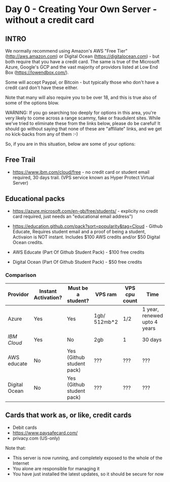 # Day 0 - Creating Your Own Server - without a credit card

## INTRO

We normally recommend using Amazon's AWS "Free Tier" (http://aws.amazon.com) or Digital Ocean (https://digitalocean.com) - but both require that you have a credit card. The same is true of the Microsoft Azure, Google's GCP and the vast majority of providors listed at Low End Box (https://lowendbox.com/).

Some will accept Paypal, or Bitcoin - but typically those who don't have a credit card don't have these either.

Note that many will also require you to be over 18, and this is true also of some of the options blow.

WARNING: If you go searching too deeply for options in this area, you're very likely to come across a range scammy, fake or fraudulent sites. While we've tried to eliminate these from the links below, please do be careful! It should go without saying that none of these are "affiliate" links, and we get no kick-backs from any of them :-)

So, if you are in this situation, below are some of your options:

## Free Trail
* https://www.ibm.com/cloud/free - no credit card or student email required, 30 days trail. (VPS service known as Hyper Protect Virtual Server)

## Educational packs
* https://azure.microsoft.com/en-gb/free/students/ - explicity no credit card required, just needs an "educational email address")

* https://education.github.com/pack?sort=popularity&tag=Cloud - Github Educate, Requires student email and a proof of being a student, Activaion is NOT instant. Includes \$100 AWS credits and/or \$50 Digital Ocean credits.

* AWS Educate (Part Of Github Student Pack) - \$100 free credits

* Digital Ocean (Part Of Github Student Pack) - \$50 free credits

### Comparison

| Providor      | Instant Activation? | Must be a student?        | VPS ram       | VPS cpu count | Time                         | Credits |
| ------------- | ------------------- | ------------------------- | ------------- | ------------- | ---------------------------- | ------- |
| Azure         | Yes                 | Yes                       | 1gb/ 512mb\*2 | 1/2           | 1 year, renewed upto 4 years | \$100   |
| *IBM Cloud*   | Yes                 | No                        | 2gb           | 1             | 30 days                      | N/A     |
| AWS educate   | No                  | Yes (Github student pack) | ???           | ???           | ???                          | \$100   |
| Digital Ocean | No                  | Yes (Github student pack) | ???           | ???           | ???                          | \$50    |

## Cards that work as, or like, credit cards
* Debit cards
* https://www.paysafecard.com/
* privacy.com (US-only)



Note that:
* This server is now running, and completely exposed to the whole of the Internet
* You alone are responsible for managing it
* You have just installed the latest updates, so it should be secure for now
